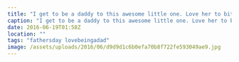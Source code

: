 ```yaml
---
title: "I get to be a daddy to this awesome little one. Love her to bits"
caption: "I get to be a daddy to this awesome little one. Love her to bits"
date: 2016-06-19T01:58Z
location: ""
tags: "fathersday lovebeingadad"
image: /assets/uploads/2016/06/d9d9d1c6b0efa70b8f722fe593049ae9.jpg
---
```


